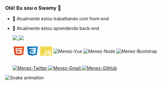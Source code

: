 ### Olá! Eu sou o Swamy 👋

- 🔭 Atualmente estou trabalhando com front-end
- 🌱 Atualmente estou aprendendo back-end

  <div>
    <a href="https://guithub.com/swamy-menezes">
    <img height="180em" src="https://github-readme-stats.vercel.app/api?username=swamy-menezes&show_icons=true&theme=dark&include_all_commits=true&count_private=true"/>
    <img height="180em" src="https://github-readme-stats.vercel.app/api/top-langs/?username=swamy-menezes&layout=compact&langs_count=16&theme=dark"/>
      </a>
  </div>

  <div style="display: inline_block"><br>
    <img align="center" alt="Menez-HTML" height="30" width="40" src="https://raw.githubusercontent.com/devicons/devicon/master/icons/html5/html5-original.svg">
    <img align="center" alt="Menez-CSS" height="30" width="40" src="https://raw.githubusercontent.com/devicons/devicon/master/icons/css3/css3-original.svg">
    <img align="center" alt="Menez-Js" height="30" width="40" src="https://raw.githubusercontent.com/devicons/devicon/master/icons/javascript/javascript-plain.svg">
    <img align="center" alt="Menez-Vue" height="30" width="60" src="https://img.shields.io/badge/Vue.js-35495E?style=for-the-badge&logo=vue.js&logoColor=4FC08D">
    <img align="center" alt="Menez-Node" height="30" width="60" src="https://img.shields.io/badge/Node.js-43853D?style=for-the-badge&logo=node.js&logoColor=white">
    <img align="center" alt="Menez-Bootstrap" height="30" width="60" src="https://img.shields.io/badge/Bootstrap-563D7C?style=for-the-badge&logo=bootstrap&logoColor=white">
  </div>
  
  ##
  
  <div style="display: inline_block">
    <a href="https://twitter.com/@DevMenez" target="_blank">    
      <img align="center" alt="Menez-Twitter" height="30" width="90" src="https://img.shields.io/badge/Twitter-1DA1F2?style=for-the-badge&logo=twitter&logoColor=white">
    </a>
    
    <a href="mailto:swamy.menezes@gmail.com">
      <img align="center" alt="Menez-Gmail" height="30" width="90" src="https://img.shields.io/badge/Gmail-D14836?style=for-the-badge&logo=gmail&logoColor=white">
    </a>
    
    <a href="https://guithub.com/swamy-menezes" target="_blank">
      <img align="center" alt="Menez-GitHub" height="30" width="90" src="https://img.shields.io/badge/GitHub-100000?style=for-the-badge&logo=github&logoColor=white">
    </a>
  </div>
  
 
![Snake animation](https://github.com/rafaballerini2/rafaballerini2/blob/output/github-contribution-grid-snake.svg)
